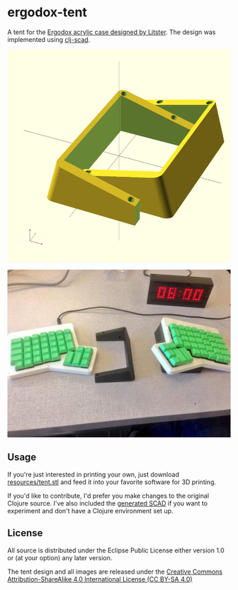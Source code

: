 # ergodox-tent

A tent for the [Ergodox acrylic case designed by Litster](http://deskthority.net/wiki/ErgoDox).  The design was implemented using [clj-scad](https://github.com/farrellm/scad-clj).

![design](resources/tent.png)

![my printed version](resources/printed.jpg)

## Usage

If you're just interested in printing your own, just download [resources/tent.stl](resources/tent.stl) and feed it into your favorite software for 3D printing.

If you'd like to contribute, I'd prefer you make changes to the original Clojure source.  I've also included the [generated SCAD](resources/tent.scad) if you want to experiment and don't have a Clojure environment set up.

## License

All source is distributed under the Eclipse Public License either version 1.0 or (at
your option) any later version.

The tent design and all images are released under the [Creative Commons Attribution-ShareAlike 4.0 International License (CC BY-SA 4.0)](http://creativecommons.org/licenses/by-sa/4.0/)
